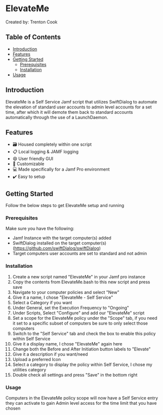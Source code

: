 # ElevateMe

Created by: Trenton Cook

## Table of Contents

- [Introduction](#introduction)
- [Features](#features)
- [Getting Started](#getting-started)
  - [Prerequisites](#prerequisites)
  - [Installation](#installation)
- [Usage](#usage)

## Introduction

ElevateMe is a Self Service Jamf script that utilizes SwiftDialog to automate the elevation of standard user accounts to admin level accounts for a set time, after which it will demote them back to standard accounts automatically through the use of a LaunchDaemon.


## Features

- 🗃️ Housed completely within one script
- 📋 Local logging & JAMF logging
- 😄 User friendly GUI
- 🔧 Customizable
- 💻 Made specifically for a Jamf Pro environment
- ✔️ Easy to setup

## Getting Started

Follow the below steps to get ElevateMe setup and running

### Prerequisites

Make sure you have the following:

- Jamf Instance with the target computer(s) added
- SwiftDialog installed on the target computer(s) (https://github.com/swiftDialog/swiftDialog)
- Target computers user accounts are set to standard and not admin

### Installation

1. Create a new script named "ElevateMe" in your Jamf pro instance
2. Copy the contents from ElevateMe.bash to this new script and press save
3. Navigate to your computer policies and select "New"
4. Give it a name, I chose "ElevateMe - Self Service"
5. Select a Category if you want
6. Under General, set the Execution Frequency to "Ongoing"
7. Under Scripts, Select "Configure" and add our "ElevateMe" script
8. Set a scope for the ElevateMe policy under the "Scope" tab, if you need it set to a specific subset of computers be sure to only select those computers
9. Switch to the "Self Service" tab and check the box to enable this policy within Self Service
10. Give it a display name, I chose "ElevateMe" again here
11. Change both the Before and After Initiation button labels to "Elevate"
12. Give it a description if you want/need
13. Upload a preferred Icon
14. Select a category to display the policy within Self Service, I chose my utilities category
15. Double check all settings and press "Save" in the bottom right

### Usage

Computers in the ElevateMe policy scope will now have a Self Service entry they can activate to gain Admin level access for the time limit that you have chosen
